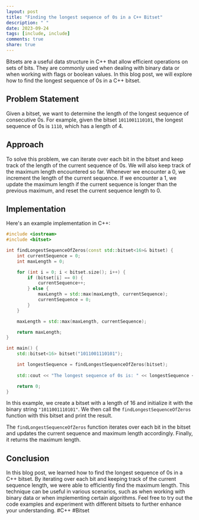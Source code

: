 ```yaml
---
layout: post
title: "Finding the longest sequence of 0s in a C++ Bitset"
description: " "
date: 2023-09-24
tags: [include, include]
comments: true
share: true
---
```


Bitsets are a useful data structure in C++ that allow efficient operations on sets of bits. They are commonly used when dealing with binary data or when working with flags or boolean values. In this blog post, we will explore how to find the longest sequence of 0s in a C++ bitset.

## Problem Statement

Given a bitset, we want to determine the length of the longest sequence of consecutive 0s. For example, given the bitset `1011001110101`, the longest sequence of 0s is `1110`, which has a length of 4.

## Approach

To solve this problem, we can iterate over each bit in the bitset and keep track of the length of the current sequence of 0s. We will also keep track of the maximum length encountered so far. Whenever we encounter a 0, we increment the length of the current sequence. If we encounter a 1, we update the maximum length if the current sequence is longer than the previous maximum, and reset the current sequence length to 0.

## Implementation

Here's an example implementation in C++:

```cpp
#include <iostream>
#include <bitset>

int findLongestSequenceOfZeros(const std::bitset<16>& bitset) {
    int currentSequence = 0;
    int maxLength = 0;

    for (int i = 0; i < bitset.size(); i++) {
        if (bitset[i] == 0) {
            currentSequence++;
        } else {
            maxLength = std::max(maxLength, currentSequence);
            currentSequence = 0;
        }
    }

    maxLength = std::max(maxLength, currentSequence);

    return maxLength;
}

int main() {
    std::bitset<16> bitset("1011001110101");

    int longestSequence = findLongestSequenceOfZeros(bitset);
    
    std::cout << "The longest sequence of 0s is: " << longestSequence << std::endl;

    return 0;
}
```

In this example, we create a bitset with a length of 16 and initialize it with the binary string `"1011001110101"`. We then call the `findLongestSequenceOfZeros` function with this bitset and print the result.

The `findLongestSequenceOfZeros` function iterates over each bit in the bitset and updates the current sequence and maximum length accordingly. Finally, it returns the maximum length.

## Conclusion

In this blog post, we learned how to find the longest sequence of 0s in a C++ bitset. By iterating over each bit and keeping track of the current sequence length, we were able to efficiently find the maximum length. This technique can be useful in various scenarios, such as when working with binary data or when implementing certain algorithms. Feel free to try out the code examples and experiment with different bitsets to further enhance your understanding. #C++ #Bitset